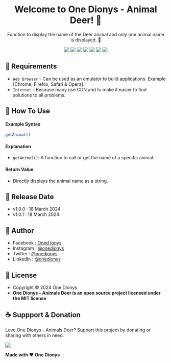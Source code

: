 <h1 align="center">Welcome to One Dionys - Animal Deer! 👋 </h1>

<p align="center">Function to display the name of the Deer animal and only one animal name is displayed. 💖 </p>

<p align="center">
<img src="https://img.shields.io/github/contributors/onedionys/onedionys-animal-deer?style=flat-square">
<img src="https://img.shields.io/github/issues/onedionys/onedionys-animal-deer?style=flat-square">
<img src="https://img.shields.io/github/stars/onedionys/onedionys-animal-deer?style=flat-square"> 
<img src="https://img.shields.io/github/forks/onedionys/onedionys-animal-deer?style=flat-square">
<img src="https://img.shields.io/github/last-commit/onedionys/onedionys-animal-deer.svg?style=flat-square">
<img src="https://img.shields.io/github/languages/code-size/onedionys/onedionys-animal-deer?style=flat-square">
<img src="https://img.shields.io/github/license/onedionys/onedionys-animal-deer?style=flat-square">
</p>

## 💾 Requirements

* `Web Browser` - Can be used as an emulator to build applications. Example [Chrome, Firefox, Safari & Opera].
* `Internet` - Because many use CDN and to make it easier to find solutions to all problems.

## 🎯 How To Use

#### Example Syntax

```javascript
getAnimal()
```

#### Explanation

* `getAnimal()`: A function to call or get the name of a specific animal.

#### Return Value

* Directly displays the animal name as a string.

## 📆 Release Date

* v1.0.0 : 18 March 2024
* v1.0.1 : 18 March 2024

## 🧑 Author

* Facebook : <a href="https://www.facebook.com/theonedionys"> Oned Ionys</a>
* Instagram : <a href="https://www.instagram.com/onedionys/"> @onedionys</a>
* Twitter : <a href="https://twitter.com/onedionys"> @onedionys</a>
* LinkedIn :  <a href="https://www.linkedin.com/in/onedionys/"> @onedionys</a>

## 📝 License

* Copyright © 2024 One Dionys
* **One Dionys - Animals Deer is an open source project licensed under the MIT license**

## ☕️ Suppport & Donation

Love One Dionys - Animals Deer? Support this project by donating or sharing with others in need.

<a href="https://www.buymeacoffee.com/onedionys"><img src="https://img.shields.io/badge/Buy_Me_A_Coffee-FFDD00?style=for-the-badge&logo=buy-me-a-coffee&logoColor=black"/> </a>

**Made with ❤️ One Dionys**
